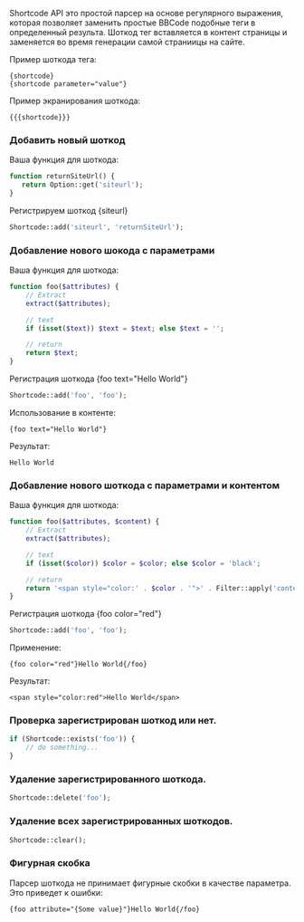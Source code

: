Shortcode API это простой парсер на основе регулярного выражения, которая позволяет заменить простые BBCode подобные теги в определенный результа. Шоткод тег вставляется в контент страницы и заменяется во время генерации самой страниицы на сайте.

Пример шоткода тега:

```
{shortcode}
{shortcode parameter="value"}
```

Пример экранирования шоткода:

```
{{{shortcode}}}
```


### Добавить новый шоткод

Ваша функция для шоткода:

```php
function returnSiteUrl() {
   return Option::get('siteurl');
}
```

Регистрируем шоткод {siteurl}

```php
Shortcode::add('siteurl', 'returnSiteUrl');
```


### Добавление нового шокода с параметрами

Ваша функция для шоткода:

```php
function foo($attributes) {
    // Extract
    extract($attributes);

    // text
    if (isset($text)) $text = $text; else $text = '';

    // return
    return $text;
}
```



Регистрация шоткода {foo text="Hello World"}

```php
Shortcode::add('foo', 'foo');
```

Использование в контенте:

```
{foo text="Hello World"}
```

Результат:

```
Hello World
```



### Добавление нового шоткода с параметрами и контентом

Ваша функция для шоткода:

```php
function foo($attributes, $content) {
    // Extract
    extract($attributes);

    // text
    if (isset($color)) $color = $color; else $color = 'black';

    // return
    return '<span style="color:' . $color . '">' . Filter::apply('content', $content) . '</span>';
}

```

Регистрация шоткода {foo color="red"}

```php
Shortcode::add('foo', 'foo');
```

Применение:

```
{foo color="red"}Hello World{/foo}
```


Результат:

```
<span style="color:red">Hello World</span>
```


### Проверка зарегистрирован шоткод или нет.

```php
if (Shortcode::exists('foo')) {
    // do something...
}
```


### Удаление зарегистрированного шоткода.

```php
Shortcode::delete('foo');
```


### Удаление всех зарегистрированных шоткодов.

```php
Shortcode::clear();
```


### Фигурная скобка

Парсер шоткода не принимает фигурные скобки в качестве параметра. Это приведет к ошибки:

```
{foo attribute="{Some value}"}Hello World{/foo}
```
